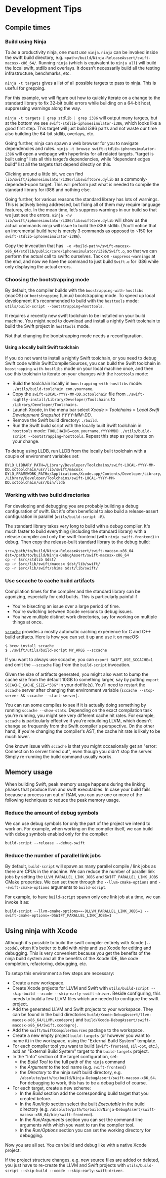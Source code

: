 # Development Tips

## Compile times

### Build using Ninja

To *be* a productivity ninja, one must *use* `ninja`. `ninja` can be invoked inside the swift build directory, e.g. `<path>/build/Ninja-ReleaseAssert/swift-macosx-x86_64/`. Running `ninja` (which is equivalent to `ninja all`) will build the local swift, stdlib and overlays. It doesn’t necessarily build all the testing infrastructure, benchmarks, etc.

`ninja -t targets` gives a list of all possible targets to pass to ninja. This is useful for grepping.

For this example, we will figure out how to quickly iterate on a change to the standard library to fix 32-bit build errors while building on a 64-bit host, suppressing warnings along the way.

`ninja -t targets | grep stdlib | grep i386` will output many targets, but at the bottom we see `swift-stdlib-iphonesimulator-i386`, which looks like a good first step. This target will just build i386 parts and not waste our time also building the 64-bit stdlib, overlays, etc.

Going further, ninja can spawn a web browser for you to navigate dependencies and rules. `ninja -t browse swift-stdlib-iphonesimulator-i386`  will open a webpage with hyperlinks for all related targets. “target is built using” lists all this target’s dependencies, while “dependent edges build” list all the targets that depend directly on this.

Clicking around a little bit, we can find `lib/swift/iphonesimulator/i386/libswiftCore.dylib` as a commonly-depended-upon target. This will perform just what is needed to compile the standard library for i386 and nothing else.

Going further, for various reasons the standard library has lots of warnings. This is actively being addressed, but fixing all of them may require language features, etc. In the mean time, let’s suppress warnings in our build so that we just see the errors. `ninja -nv lib/swift/iphonesimulator/i386/libswiftCore.dylib` will show us the actual commands ninja will issue to build the i386 stdlib. (You’ll notice that an incremental build here is merely 3 commands as opposed to ~150 for `swift-stdlib-iphonesimulator-i386`).

Copy the invocation that has  ` -o <build-path>/swift-macosx-x86_64/stdlib/public/core/iphonesimulator/i386/Swift.o`, so that we can perform the actual call to swiftc ourselves. Tack on `-suppress-warnings` at the end, and now we have the command to just build `Swift.o` for i386 while only displaying the actual errors.

### Choosing the bootstrapping mode
By default, the compiler builds with the `boostrapping-with-hostlibs` (macOS) or `bootstrapping` (Linux) bootstrapping mode. To speed up local development it's recommended to build with the `hosttools` mode: `utils/build-script --bootstrapping=hosttools`.

It requires a recently new swift toolchain to be installed on your build machine. You might need to download and install a nightly Swift toolchain to build the Swift project in `hosttools` mode.

Not that changing the bootstrapping mode needs a reconfiguration.

#### Using a locally built Swift toolchain

If you do not want to install a nightly Swift toolchain, or you need to debug Swift code within SwiftCompilerSources, you can build the Swift toolchain in `boostrapping-with-hostlibs` mode on your local machine once, and then use this toolchain to iterate on your changes with the `hosttools` mode:

* Build the toolchain locally in `boostrapping-with-hostlibs` mode: `./utils/build-toolchain com.yourname`.
* Copy the `swift-LOCAL-YYYY-MM-DD.xctoolchain` file from `./swift-nightly-install/Library/Developer/Toolchains` to `/Library/Developer/Toolchains`.
* Launch Xcode, in the menu bar select _Xcode_ > _Toolchains_ > _Local Swift Development Snapshot YYYY-MM-DD_.
* Remove the Swift build directory: `./build`.
* Run the Swift build script with the locally built Swift toolchain in `hosttools` mode: `TOOLCHAINS=com.yourname.YYYYMMDD ./utils/build-script --bootstrapping=hosttools`. Repeat this step as you iterate on your change.

To debug using LLDB, run LLDB from the locally built toolchain with a couple of environment variables set:
```
DYLD_LIBRARY_PATH=/Library/Developer/Toolchains/swift-LOCAL-YYYY-MM-DD.xctoolchain/usr/lib/swift/macosx DYLD_FRAMEWORK_PATH=/Applications/Xcode.app/Contents/Developer/Library/Frameworks /Library/Developer/Toolchains/swift-LOCAL-YYYY-MM-DD.xctoolchain/usr/bin/lldb
```

### Working with two build directories
For developing and debugging you are probably building a debug configuration of swift. But it's often beneficial to also build a release-assert configuration in parallel (`utils/build-script -R`).

The standard library takes very long to build with a debug compiler. It's much faster to build everything (including the standard library) with a release compiler and only the swift-frontend (with `ninja swift-frontend`) in debug. Then copy the release-built standard library to the debug build:
```
src=/path/to/build/Ninja-ReleaseAssert/swift-macosx-x86_64
dst=/path/to/build/Ninja-DebugAssert/swift-macosx-x86_64
cp -r $src/stdlib $dst/
cp -r $src/lib/swift/macosx $dst/lib/swift/
cp -r $src/lib/swift/shims $dst/lib/swift/
```

### Use sccache to cache build artifacts

Compilation times for the compiler and the standard library can be agonizing, especially for cold builds. This is particularly painful if

* You're bisecting an issue over a large period of time.
* You're switching between Xcode versions to debug issues.
* You have multiple distinct work directories, say for working on multiple things at once.

[`sccache`](https://github.com/mozilla/sccache) provides a mostly automatic caching experience for C and C++ build artifacts. Here is how you can set it up and use it on macOS:

```
$ brew install sccache
$ ./swift/utils/build-script MY_ARGS --sccache
```

If you want to always use sccache, you can `export SWIFT_USE_SCCACHE=1` and omit the `--sccache` flag from the `build-script` invocation.

Given the size of artifacts generated, you might also want to bump the cache size from the default 10GB to something larger, say by putting `export SCCACHE_CACHE_SIZE="50G"` in your dotfile(s).  You'll need to restart the `sccache` server after changing that environment variable
(`sccache --stop-server && sccache --start-server`).

You can run some compiles to see if it is actually doing something by running `sccache --show-stats`. Depending on the exact compilation task you're running, you might see very different cache hit rates. For example, `sccache` is particularly effective if you're rebuilding LLVM, which doesn't change so frequently from the Swift compiler's perspective. On the other hand, if you're changing the compiler's AST, the cache hit rate is likely to be much lower.

One known issue with `sccache` is that you might occasionally get an "error: Connection to server timed out", even though you didn't stop the server. Simply re-running the build command usually works.

## Memory usage

When building Swift, peak memory usage happens during the linking phases that produce llvm and swift executables. In case your build fails because a process ran out of RAM, you can use one or more of the following techniques to reduce the peak memory usage.

### Reduce the amount of debug symbols

We can use debug symbols for only the part of the project we intend to work on. For example, when working on the compiler itself, we can build with debug symbols enabled only for the compiler:

```
build-script --release --debug-swift
```

### Reduce the number of parallel link jobs

By default, `build-script` will spawn as many parallel compile / link jobs as there are CPUs in the machine. We can reduce the number of parallel link jobs by setting the `LLVM_PARALLEL_LINK_JOBS` and `SWIFT_PARALLEL_LINK_JOBS` CMake properties. We can set them through the `--llvm-cmake-options` and `--swift-cmake-options` arguments to `build-script`.

For example, to have `build-script` spawn only one link job at a time, we can invoke it as:

```
build-script --llvm-cmake-options==-DLLVM_PARALLEL_LINK_JOBS=1 --swift-cmake-options=-DSWIFT_PARALLEL_LINK_JOBS=1
```

## Using ninja with Xcode

Although it's possible to build the swift compiler entirely with Xcode (`--xcode`), often it's better to build with _ninja_ and use Xcode for editing and debugging.
This is very convenient because you get the benefits of the ninja build system and all the benefits of the Xcode IDE, like code completion, refactoring, debugging, etc.

To setup this environment a few steps are necessary:
* Create a new workspace.
* Create Xcode projects for LLVM and Swift with `utils/build-script --skip-build --xcode --skip-early-swift-driver`. Beside configuring, this needs to build a few LLVM files which are needed to configure the swift project.
* Add the generated LLVM and Swift projects to your workspace. They can be found in the build directories `build/Xcode-DebugAssert/llvm-macosx-x86_64/LLVM.xcodeproj` and `build/Xcode-DebugAssert/swift-macosx-x86_64/Swift.xcodeproj`.
* Add the `swift/SwiftCompilerSources` package to the workspace.
* Create a new empty project `build-targets` (or however you want to name it) in the workspace, using the "External Build System" template.
* For each compiler tool you want to build (`swift-frontend`, `sil-opt`, etc.), add an "External Build System" target to the `build-targets` project.
* In the "Info" section of the target configuration, set:
    * the _Build Tool_ to the full path of the `ninja` command
    * the _Argument_ to the tool name (e.g. `swift-frontend`)
    * the _Directory_ to the ninja swift build directory, e.g. `/absolute/path/to/build/Ninja-DebugAssert/swift-macosx-x86_64`. For debugging to work, this has to be a debug build of course.
* For each target, create a new scheme:
    * In the _Build_ section add the corresponding build target that you created before.
    * In the _Run/Info_ section select the built _Executable_ in the build directory (e.g. `/absolute/path/to/build/Ninja-DebugAssert/swift-macosx-x86_64/bin/swift-frontend`).
    * In the _Run/Arguments_ section you can set the command line arguments with which you want to run the compiler tool.
    * In the _Run/Options_ section you can set the working directory for debugging.

Now you are all set. You can build and debug like with a native Xcode project.

If the project structure changes, e.g. new source files are added or deleted, you just have to re-create the LLVM and Swift projects with `utils/build-script --skip-build --xcode --skip-early-swift-driver`.